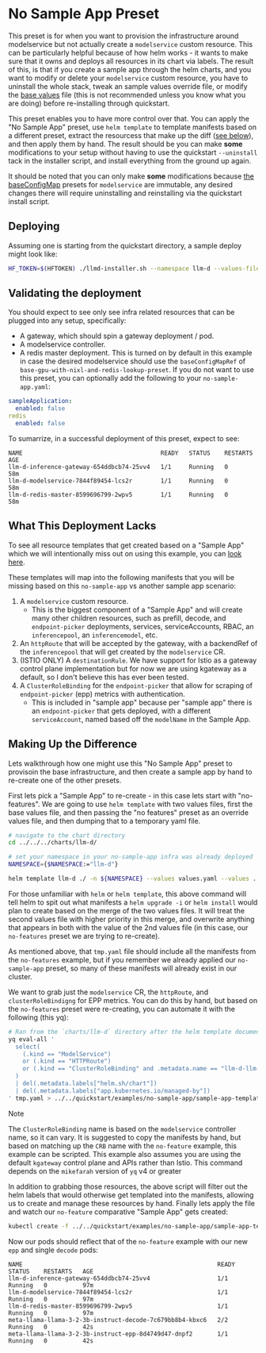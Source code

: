 # No Sample App Preset

This preset is for when you want to provision the infrastructure around modelservice but not actually create a `modelservice` custom resource.
This can be particularly helpful because of how helm works - it wants to make sure that it owns and deploys all resources in its chart via labels.
The result of this, is that if you create a sample app through the helm charts, and you want to modify or delete your `modelservice` custom resource,
you have to uninstall the whole stack, tweak an sample values override file, or modify the
[base values](https://github.com/llm-d/llm-d-deployer/blob/main/charts/llm-d/values.yaml) file (this is not recommended unless you know what you are doing)
before re-installing through quickstart.

This preset enables you to have more control over that. You can apply the "No Sample App" preset, use `helm template` to template manifests based on
a different preset, extract the resourcess that make up the diff ([see below](./README.md#making-up-the-difference)), and then apply them by hand.
The result should be you can make **some** modifications to your setup without having to use the quickstart `--uninstall` tack in the installer script,
and install everything from the ground up again.

It should be noted that you can only make **some** modifications because
[the baseConfigMap](https://github.com/llm-d/llm-d-deployer/tree/dc90005ef2fc87f1e6dbac282dfc038187efde12/charts/llm-d/templates/modelservice/presets)
presets for `modelservice` are immutable, any desired changes there will require uninstalling and reinstalling via the quickstart install script.

## Deploying

Assuming one is starting from the quickstart directory, a sample deploy might look like:

```bash
HF_TOKEN=$(HFTOKEN) ./llmd-installer.sh --namespace llm-d --values-file examples/no-sample-app/no-sample-app.yaml
```

## Validating the deployment

You should expect to see only see infra related resources that can be plugged into any setup, specifically:

- A gateway, which should spin a gateway deployment / pod.
- A modelservice controller.
- A redis master deployment. This is turned on by default in this example in case the desired modelservice should use the `baseConfigMapRef` of `base-gpu-with-nixl-and-redis-lookup-preset`. If you do not want to use this preset, you can optionally add the following to your `no-sample-app.yaml`:

```yaml
sampleApplication:
  enabled: false
redis
  enabled: false
```

To sumarrize, in a successful deployment of this preset, expect to see:

```log
NAME                                       READY   STATUS    RESTARTS   AGE
llm-d-inference-gateway-654ddbcb74-25vv4   1/1     Running   0          58m
llm-d-modelservice-7844f89454-lcs2r        1/1     Running   0          58m
llm-d-redis-master-8599696799-2wpv5        1/1     Running   0          58m
```

## What This Deployment Lacks

To see all resource templates that get created based on a "Sample App" which we will intentionally miss out on using this example, you can
[look here](https://github.com/llm-d/llm-d-deployer/tree/main/charts/llm-d/templates/sample-application).

These templates will map into the following manifests that you will be missing based on this `no-sample-app` vs another sample app scenario:

1. A `modelservice` custom resource.
    - This is the biggest component of a "Sample App" and will create many other children resources, such as prefill, decode, and `endpoint-picker` deployments, services, serviceAccounts, RBAC, an `inferencepool`, an `inferencemodel`, etc.
2. An `httpRoute` that will be accepted by the gateway, with a backendRef of the `inferencepool` that will get created by the `modelservice` CR.
3. (ISTIO ONLY) A `destinationRule`. We have support for Istio as a gateway control plane implementation but for now we are using kgateway as a default, so I don't believe this has ever been tested.
4. A `ClusterRoleBinding` for the `endpoint-picker` that allow for scraping of `endpoint-picker` (epp) metrics with authentication.
    - This is included in "sample app" because per "sample app" there is an `endpoint-picker` that gets deployed, with a different `serviceAccount`, named based off the `modelName` in the Sample App.

## Making Up the Difference

Lets walkthrough how one might use this "No Sample App" preset to provisoin the base infrastructure, and then create a sample app by hand to re-create one of the other presets.

First lets pick a "Sample App" to re-create - in this case lets start with "no-features". We are going to use `helm template` with two values files, first
the base values file, and then passing the "no features" preset as an override values file, and then dumping that to a temporary yaml file.

```bash
# navigate to the chart directory
cd ../../../charts/llm-d/

# set your namespace in your no-sample-app infra was already deployed
NAMESPACE={$NAMESPACE:="llm-d"}

helm template llm-d ./ -n ${NAMESPACE} --values values.yaml --values ../../quickstart/examples/no-features/no-features.yaml > ./tmp.yaml
```

For those unfamiliar with `helm` or `helm template`, this above command will tell helm to spit out what manifests a `helm upgrade -i` or `helm install`
would plan to create based on the merge of the two values files. It will treat the second values file with higher priority in this merge, and overwrite anything
that appears in both with the value of the 2nd values file (in this case, our `no-features` preset we are trying to re-create).

As mentioned above, that `tmp.yaml` file should include all the manifests from the `no-features` example, but if you remember we already applied our `no-sample-app` preset, so many of these manifests will already exist in our cluster.

We want to grab just the `modelservice` CR, the `httpRoute`, and `clusterRoleBindigng` for EPP metrics. You can do this by hand, but based on the `no-features` preset were re-creating, you can automate it with the following (this yq):

```bash
# Ran from the `charts/llm-d` directory after the helm template documented above above
yq eval-all '
  select(
    (.kind == "ModelService")
    or (.kind == "HTTPRoute")
    or (.kind == "ClusterRoleBinding" and .metadata.name == "llm-d-llm-d-modelservice-epp-metrics-scrape")
  )
  | del(.metadata.labels["helm.sh/chart"])
  | del(.metadata.labels["app.kubernetes.io/managed-by"])
' tmp.yaml > ../../quickstart/examples/no-sample-app/sample-app-template-manifests.yaml
```

> [!NOTE]
> The `ClusterRoleBinding` name is based on the `modelservice` controller name, so it can vary.
> It is suggested to copy the manifests by hand, but based on matching up the `CRB` name with the `no-feature` example, this example can be scripted.
> This example also assumes you are using the default `kgateway` control plane and APIs rather than Istio.
> This command depends on the `mikefarah` version of `yq` v4 or greater

In addition to grabbing those resources, the above script will filter out the helm labels that would otherwise get templated into the manifests,
allowing us to create and manage these resources by hand. Finally lets apply the file and watch our `no-feature` comparative "Sample App" gets created:

```bash
kubectl create -f ../../quickstart/examples/no-sample-app/sample-app-template-manifests.yaml
```

Now our pods should reflect that of the `no-feature` example with our new `epp` and single `decode` pods:

```log
NAME                                                       READY   STATUS    RESTARTS   AGE
llm-d-inference-gateway-654ddbcb74-25vv4                   1/1     Running   0          97m
llm-d-modelservice-7844f89454-lcs2r                        1/1     Running   0          97m
llm-d-redis-master-8599696799-2wpv5                        1/1     Running   0          97m
meta-llama-llama-3-2-3b-instruct-decode-7c679bb8b4-kbxc6   2/2     Running   0          42s
meta-llama-llama-3-2-3b-instruct-epp-8d4749d47-dnpf2       1/1     Running   0          42s
```
